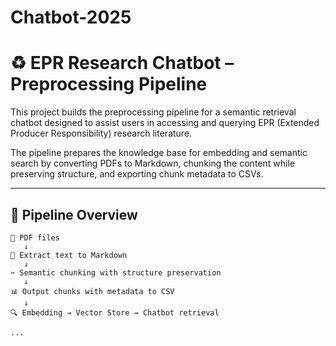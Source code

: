 # Chatbot-2025
# ♻️ EPR Research Chatbot – Preprocessing Pipeline

This project builds the preprocessing pipeline for a semantic retrieval chatbot designed to assist users in accessing and querying EPR (Extended Producer Responsibility) research literature.

The pipeline prepares the knowledge base for embedding and semantic search by converting PDFs to Markdown, chunking the content while preserving structure, and exporting chunk metadata to CSVs.

---

## 🧱 Pipeline Overview

```text
📄 PDF files
   ↓
📝 Extract text to Markdown
   ↓
✂️ Semantic chunking with structure preservation
   ↓
📊 Output chunks with metadata to CSV
   ↓
🔍 Embedding → Vector Store → Chatbot retrieval

...

